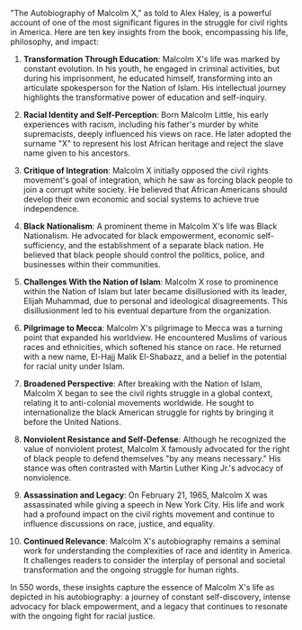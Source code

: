 "The Autobiography of Malcolm X," as told to Alex Haley, is a powerful account of one of the most significant figures in the struggle for civil rights in America. Here are ten key insights from the book, encompassing his life, philosophy, and impact:

1. **Transformation Through Education**: Malcolm X's life was marked by constant evolution. In his youth, he engaged in criminal activities, but during his imprisonment, he educated himself, transforming into an articulate spokesperson for the Nation of Islam. His intellectual journey highlights the transformative power of education and self-inquiry.

2. **Racial Identity and Self-Perception**: Born Malcolm Little, his early experiences with racism, including his father's murder by white supremacists, deeply influenced his views on race. He later adopted the surname "X" to represent his lost African heritage and reject the slave name given to his ancestors.

3. **Critique of Integration**: Malcolm X initially opposed the civil rights movement's goal of integration, which he saw as forcing black people to join a corrupt white society. He believed that African Americans should develop their own economic and social systems to achieve true independence.

4. **Black Nationalism**: A prominent theme in Malcolm X's life was Black Nationalism. He advocated for black empowerment, economic self-sufficiency, and the establishment of a separate black nation. He believed that black people should control the politics, police, and businesses within their communities.

5. **Challenges With the Nation of Islam**: Malcolm X rose to prominence within the Nation of Islam but later became disillusioned with its leader, Elijah Muhammad, due to personal and ideological disagreements. This disillusionment led to his eventual departure from the organization.

6. **Pilgrimage to Mecca**: Malcolm X's pilgrimage to Mecca was a turning point that expanded his worldview. He encountered Muslims of various races and ethnicities, which softened his stance on race. He returned with a new name, El-Hajj Malik El-Shabazz, and a belief in the potential for racial unity under Islam.

7. **Broadened Perspective**: After breaking with the Nation of Islam, Malcolm X began to see the civil rights struggle in a global context, relating it to anti-colonial movements worldwide. He sought to internationalize the black American struggle for rights by bringing it before the United Nations.

8. **Nonviolent Resistance and Self-Defense**: Although he recognized the value of nonviolent protest, Malcolm X famously advocated for the right of black people to defend themselves "by any means necessary." His stance was often contrasted with Martin Luther King Jr.'s advocacy of nonviolence.

9. **Assassination and Legacy**: On February 21, 1965, Malcolm X was assassinated while giving a speech in New York City. His life and work had a profound impact on the civil rights movement and continue to influence discussions on race, justice, and equality.

10. **Continued Relevance**: Malcolm X's autobiography remains a seminal work for understanding the complexities of race and identity in America. It challenges readers to consider the interplay of personal and societal transformation and the ongoing struggle for human rights.

In 550 words, these insights capture the essence of Malcolm X's life as depicted in his autobiography: a journey of constant self-discovery, intense advocacy for black empowerment, and a legacy that continues to resonate with the ongoing fight for racial justice.